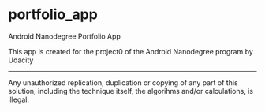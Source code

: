 # portfolio_app
Android Nanodegree Portfolio App

This app is created for the project0 of the Android Nanodegree program by Udacity

----
Any unauthorized replication, duplication or copying of any part of this solution, including the technique itself, the algorihms and/or calculations, is illegal.
